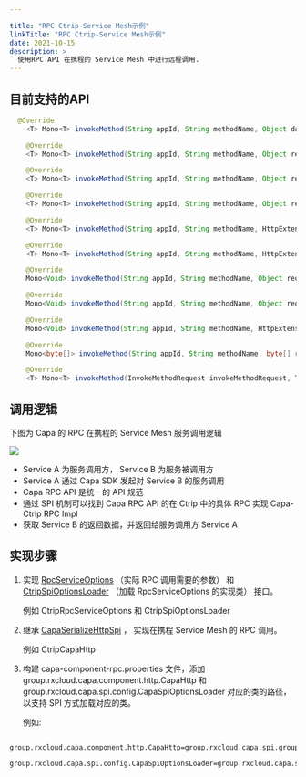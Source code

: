 ```yaml
---

title: "RPC Ctrip-Service Mesh示例"
linkTitle: "RPC Ctrip-Service Mesh示例"
date: 2021-10-15
description: >
  使用RPC API 在携程的 Service Mesh 中进行远程调用.
---
```


## 目前支持的API

```java
  @Override
    <T> Mono<T> invokeMethod(String appId, String methodName, Object data, HttpExtension httpExtension, Map<String, String> metadata, TypeRef<T> type);

    @Override
    <T> Mono<T> invokeMethod(String appId, String methodName, Object request, HttpExtension httpExtension, Map<String, String> metadata, Class<T> clazz);

    @Override
    <T> Mono<T> invokeMethod(String appId, String methodName, Object request, HttpExtension httpExtension, TypeRef<T> type);

    @Override
    <T> Mono<T> invokeMethod(String appId, String methodName, Object request, HttpExtension httpExtension, Class<T> clazz);

    @Override
    <T> Mono<T> invokeMethod(String appId, String methodName, HttpExtension httpExtension, Map<String, String> metadata, TypeRef<T> type);

    @Override
    <T> Mono<T> invokeMethod(String appId, String methodName, HttpExtension httpExtension, Map<String, String> metadata, Class<T> clazz);

    @Override
    Mono<Void> invokeMethod(String appId, String methodName, Object request, HttpExtension httpExtension, Map<String, String> metadata);

    @Override
    Mono<Void> invokeMethod(String appId, String methodName, Object request, HttpExtension httpExtension);

    @Override
    Mono<Void> invokeMethod(String appId, String methodName, HttpExtension httpExtension, Map<String, String> metadata);

    @Override
    Mono<byte[]> invokeMethod(String appId, String methodName, byte[] request, HttpExtension httpExtension, Map<String, String> metadata);

    @Override
    <T> Mono<T> invokeMethod(InvokeMethodRequest invokeMethodRequest, TypeRef<T> type);
```

## 调用逻辑
下图为 Capa 的 RPC 在携程的 Service Mesh 服务调用逻辑

![](https://raw.githubusercontent.com/capa-cloud/capa.io/master/content/images/zh/docs/Example/RPC/rpc_invoke_in_ctrip.png)

* Service A 为服务调用方， Service B 为服务被调用方
* Service A 通过 Capa SDK 发起对 Service B 的服务调用
* Capa RPC API 是统一的 API 规范
* 通过 SPI 机制可以找到 Capa RPC API 的在 Ctrip 中的具体 RPC 实现 Capa-Ctrip RPC Impl
* 获取 Service B 的返回数据，并返回给服务调用方 Service A


## 实现步骤
1. 实现 [RpcServiceOptions](https://github.com/reactivegroup/capa/blob/master/sdk-spi/src/main/java/group/rxcloud/capa/spi/config/RpcServiceOptions.java) （实际 RPC 调用需要的参数） 和 [CtripSpiOptionsLoader](https://github.com/reactivegroup/capa/blob/master/sdk-spi/src/main/java/group/rxcloud/capa/spi/config/CapaSpiOptionsLoader.java) （加载 RpcServiceOptions 的实现类） 接口。

     例如 CtripRpcServiceOptions 和 CtripSpiOptionsLoader  

2. 继承 [CapaSerializeHttpSpi](https://github.com/reactivegroup/capa/blob/master/sdk-spi/src/main/java/group/rxcloud/capa/spi/http/CapaSerializeHttpSpi.java) ， 实现在携程 Service Mesh 的 RPC 调用。

     例如 CtripCapaHttp

3. 构建 capa-component-rpc.properties 文件，添加 group.rxcloud.capa.component.http.CapaHttp 和 group.rxcloud.capa.spi.config.CapaSpiOptionsLoader 对应的类的路径，以支持 SPI 方式加载对应的类。

   例如:
```
 group.rxcloud.capa.component.http.CapaHttp=group.rxcloud.capa.spi.group.rxcloud.http.CtripCapaHttp
 group.rxcloud.capa.spi.config.CapaSpiOptionsLoader=group.rxcloud.capa.spi.group.rxcloud.config.CtripSpiOptionsLoader   
```
       

